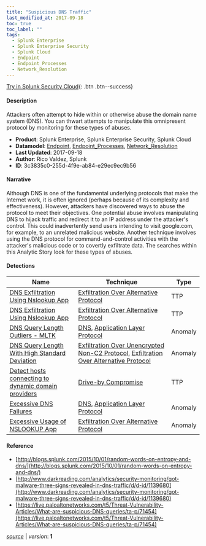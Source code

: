 ```yaml
---
title: "Suspicious DNS Traffic"
last_modified_at: 2017-09-18
toc: true
toc_label: ""
tags:
  - Splunk Enterprise
  - Splunk Enterprise Security
  - Splunk Cloud
  - Endpoint
  - Endpoint_Processes
  - Network_Resolution
---
```


[Try in Splunk Security Cloud](https://www.splunk.com/en_us/cyber-security.html){: .btn .btn--success}

#### Description

Attackers often attempt to hide within or otherwise abuse the domain name system (DNS). You can thwart attempts to manipulate this omnipresent protocol by monitoring for these types of abuses.

- **Product**: Splunk Enterprise, Splunk Enterprise Security, Splunk Cloud
- **Datamodel**: [Endpoint](https://docs.splunk.com/Documentation/CIM/latest/User/Endpoint), [Endpoint_Processes](https://docs.splunk.com/Documentation/CIM/latest/User/EndpointProcesses), [Network_Resolution](https://docs.splunk.com/Documentation/CIM/latest/User/NetworkResolution)
- **Last Updated**: 2017-09-18
- **Author**: Rico Valdez, Splunk
- **ID**: 3c3835c0-255d-4f9e-ab84-e29ec9ec9b56

#### Narrative

Although DNS is one of the fundamental underlying protocols that make the Internet work, it is often ignored (perhaps because of its complexity and effectiveness).  However, attackers have discovered ways to abuse the protocol to meet their objectives. One potential abuse involves manipulating DNS to hijack traffic and redirect it to an IP address under the attacker's control. This could inadvertently send users intending to visit google.com, for example, to an unrelated malicious website. Another technique involves using the DNS protocol for command-and-control activities with the attacker's malicious code or to covertly exfiltrate data. The searches within this Analytic Story look for these types of abuses.

#### Detections

| Name        | Technique   | Type         |
| ----------- | ----------- |--------------|
| [DNS Exfiltration Using Nslookup App](/endpoint/dns_exfiltration_using_nslookup_app/) | [Exfiltration Over Alternative Protocol](/tags/#exfiltration-over-alternative-protocol) | TTP |
| [DNS Exfiltration Using Nslookup App](/endpoint/dns_exfiltration_using_nslookup_app/) | [Exfiltration Over Alternative Protocol](/tags/#exfiltration-over-alternative-protocol) | TTP |
| [DNS Query Length Outliers - MLTK](/network/dns_query_length_outliers_-_mltk/) | [DNS](/tags/#dns), [Application Layer Protocol](/tags/#application-layer-protocol) | Anomaly |
| [DNS Query Length With High Standard Deviation](/network/dns_query_length_with_high_standard_deviation/) | [Exfiltration Over Unencrypted Non-C2 Protocol](/tags/#exfiltration-over-unencrypted-non-c2-protocol), [Exfiltration Over Alternative Protocol](/tags/#exfiltration-over-alternative-protocol) | Anomaly |
| [Detect hosts connecting to dynamic domain providers](/network/detect_hosts_connecting_to_dynamic_domain_providers/) | [Drive-by Compromise](/tags/#drive-by-compromise) | TTP |
| [Excessive DNS Failures](/network/excessive_dns_failures/) | [DNS](/tags/#dns), [Application Layer Protocol](/tags/#application-layer-protocol) | Anomaly |
| [Excessive Usage of NSLOOKUP App](/endpoint/excessive_usage_of_nslookup_app/) | [Exfiltration Over Alternative Protocol](/tags/#exfiltration-over-alternative-protocol) | Anomaly |

#### Reference

* [http://blogs.splunk.com/2015/10/01/random-words-on-entropy-and-dns/](http://blogs.splunk.com/2015/10/01/random-words-on-entropy-and-dns/)
* [http://www.darkreading.com/analytics/security-monitoring/got-malware-three-signs-revealed-in-dns-traffic/d/d-id/1139680](http://www.darkreading.com/analytics/security-monitoring/got-malware-three-signs-revealed-in-dns-traffic/d/d-id/1139680)
* [https://live.paloaltonetworks.com/t5/Threat-Vulnerability-Articles/What-are-suspicious-DNS-queries/ta-p/71454](https://live.paloaltonetworks.com/t5/Threat-Vulnerability-Articles/What-are-suspicious-DNS-queries/ta-p/71454)



[*source*](https://github.com/splunk/security_content/tree/develop/stories/suspicious_dns_traffic.yml) \| *version*: **1**